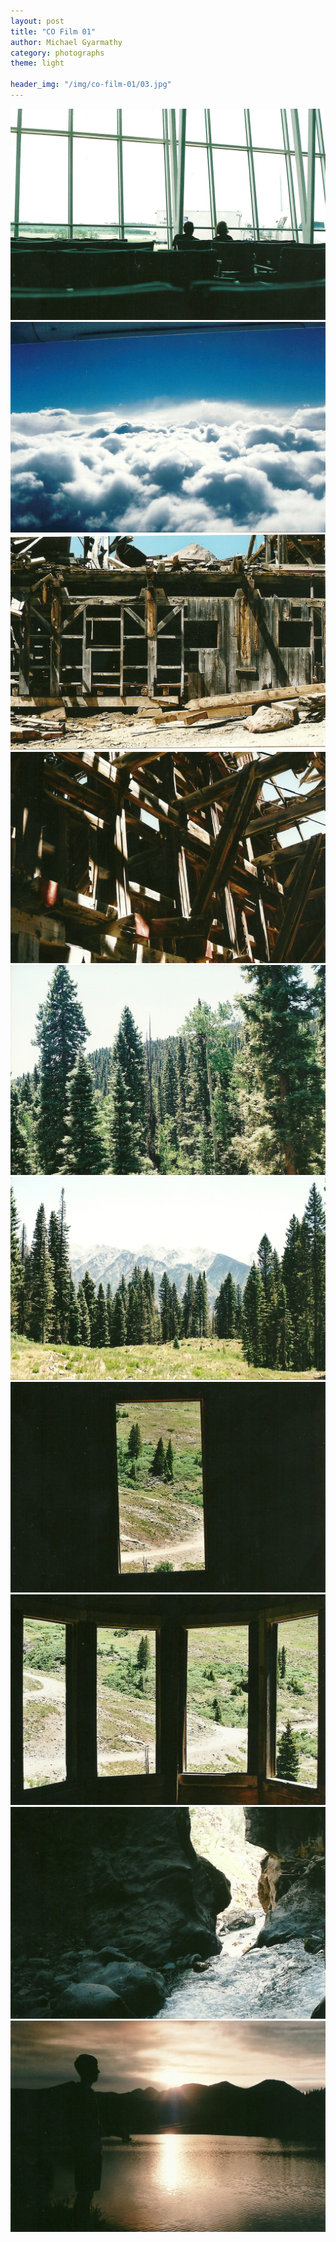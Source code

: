 ```yaml
---
layout: post
title: "CO Film 01"
author: Michael Gyarmathy
category: photographs
theme: light

header_img: "/img/co-film-01/03.jpg"
---
```


![](/img/co-film-01/01.jpg)
![](/img/co-film-01/02.jpg)
![](/img/co-film-01/04.jpg)
![](/img/co-film-01/05.jpg)
![](/img/co-film-01/06.jpg)
![](/img/co-film-01/07.jpg)
![](/img/co-film-01/08.jpg)
![](/img/co-film-01/09.jpg)
![](/img/co-film-01/11.jpg)
![](/img/co-film-01/12.jpg)